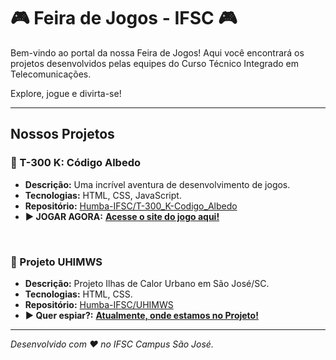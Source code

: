 # 🎮 Feira de Jogos - IFSC 🎮

Bem-vindo ao portal da nossa Feira de Jogos! Aqui você encontrará os projetos desenvolvidos pelas equipes do Curso Técnico Integrado em Telecomunicações.

Explore, jogue e divirta-se!

---

## Nossos Projetos

### 🚀 T-300 K: Código Albedo
*   **Descrição:** Uma incrível aventura de desenvolvimento de jogos.
*   **Tecnologias:** HTML, CSS, JavaScript.
*   **Repositório:** [Humba-IFSC/T-300_K-Codigo_Albedo](https://github.com/Humba-IFSC/T-300_K-Codigo_Albedo)
*   **▶️ JOGAR AGORA:** **[Acesse o site do jogo aqui!](https://humba-ifsc.github.io/T-300_K-Codigo_Albedo/html/Projeto_T-300_K_Codigo_Albedo.html)**

<br>

### 🌌 Projeto UHIMWS
*   **Descrição:** Projeto Ilhas de Calor Urbano em São José/SC.
*   **Tecnologias:** HTML, CSS.
*   **Repositório:** [Humba-IFSC/UHIMWS](https://github.com/Humba-IFSC/UHIMWS)
*   **▶️ Quer espiar?:** **[Atualmente, onde estamos no Projeto!](https://humba-ifsc.github.io/UHIMWS/)**

---

*Desenvolvido com ❤️ no IFSC Campus São José.*
